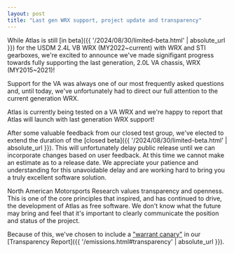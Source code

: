 ```yaml
---
layout: post
title: "Last gen WRX support, project update and transparency"
---
```


While Atlas is still [in beta]({{ '/2024/08/30/limited-beta.html' | absolute_url }}) for the USDM 2.4L VB WRX (MY2022~current) with WRX and STI gearboxes, we're excited to announce we've made signifigant progress towards fully supporting the last generation, 2.0L VA chassis, WRX (MY2015~2021)!

Support for the VA was always one of our most frequently asked questions and, until today, we've unfortunately had to direct our full attention to the current generation WRX.

Atlas is currently being tested on a VA WRX and we're happy to report that Atlas will launch with last generation WRX support!

After some valuable feedback from our closed test group, we've elected to extend the duration of the [closed beta]({{ '/2024/08/30/limited-beta.html' | absolute_url }}). This will unfortunately delay public release until we can incorporate changes based on user feedback. At this time we cannot make an estimate as to a release date. We appreciate your patience and understanding for this unavoidable delay and are working hard to bring you a truly excellent software solution.

North American Motorsports Research values transparency and openness. This is one of the core principles that inspired, and has continued to drive, the development of Atlas as free software. We don't know what the future may bring and feel that it's important to clearly communicate the position and status of the project. 

Because of this, we've chosen to include a ["warrant canary"](https://www.cloudflare.com/learning/privacy/what-is-warrant-canary/) in our [Transparency Report]({{ '/emissions.html#transparency' | absolute_url }}).
